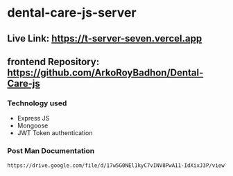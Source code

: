 # dental-care-js-server

## Live Link: https://t-server-seven.vercel.app
## frontend Repository: https://github.com/ArkoRoyBadhon/Dental-Care-js 

### Technology used
- Express JS
- Mongoose
- JWT Token authentication


### Post Man Documentation
```bash
https://drive.google.com/file/d/17w5G0NEl1kyC7vINV8PwA11-IdXixJ3P/view?usp=sharing

```

